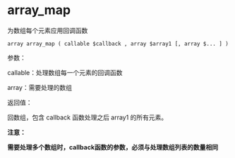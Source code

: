# array\_map

为数组每个元素应用回调函数

```
array array_map ( callable $callback , array $array1 [, array $... ] )
```

参数：

callable：处理数组每一个元素的回调函数

array：需要处理的数组

返回值：

回数组，包含 callback 函数处理之后 array1 的所有元素。

**注意：**

**需要处理多个数组时，callback函数的参数，必须与处理数组列表的数量相同**



